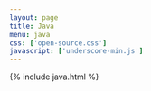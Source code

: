 ```yaml
---
layout: page
title: Java
menu: java
css: ['open-source.css']
javascript: ['underscore-min.js']
---
```

{% include java.html %}